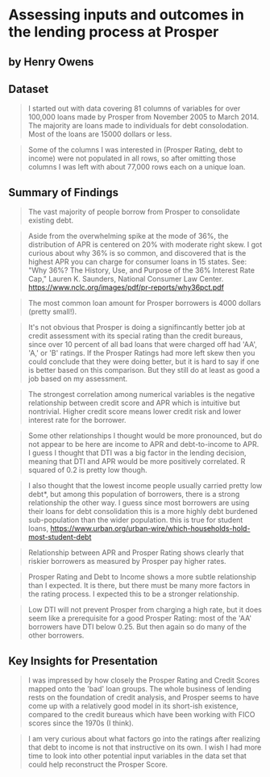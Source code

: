 # Assessing inputs and outcomes in the lending process at Prosper
## by Henry Owens


## Dataset


> I started out with data covering 81 columns of variables for over 100,000 loans made by Prosper from November 2005 to March 2014. The majority are loans made to individuals for debt consolodation. Most of the loans are 15000 dollars or less.

> Some of the columns I was interested in (Prosper Rating, debt to income) were not populated in all rows, so after omitting those columns I was left with about 77,000 rows each on a unique loan. 


## Summary of Findings

>The vast majority of people borrow from Prosper to consolidate existing debt.

>Aside from the overwhelming spike at the mode of 36%, the distribution of APR is centered on 20% with moderate right skew.
I got curious about why 36% is so common, and discovered that is the highest APR you can charge for consumer loans in 15 states.
See: "Why 36%? The History, Use, and Purpose of the 36% Interest Rate Cap," Lauren K. Saunders, National Consumer Law Center. https://www.nclc.org/images/pdf/pr-reports/why36pct.pdf

> The most common loan amount for Prosper borrowers is 4000 dollars (pretty small!). 

> It's not obvious that Prosper is doing a signifincantly better job at credit assessment with its special rating than the credit bureaus, since over 10 percent of all bad loans that were charged off had 'AA', 'A,' or 'B' ratings. If the Prosper Ratings had more left skew then you could conclude that they were doing better, but it is hard to say if one is better based on this comparison. But they still do at least as good a job based on my assessment.

> The strongest correlation among numerical variables is the negative relationship between credit score and APR which is intuitive but nontrivial. Higher credit score means lower credit risk and lower interest rate for the borrower.

> Some other relationships I thought would be more pronounced, but do not appear to be here are income to APR and debt-to-income to APR. I guess I thought that DTI was a big factor in the lending decision, meaning that DTI and APR would be more positively correlated. R squared of 0.2 is pretty low though.

> I also thought that the lowest income people usually carried pretty low debt*, but among this population of borrowers, there is a strong relationship the other way. I guess since most borrowers are using their loans for debt consolidation this is a more highly debt burdened sub-population than the wider population.
this is true for student loans, https://www.urban.org/urban-wire/which-households-hold-most-student-debt

> Relationship between APR and Prosper Rating shows clearly that riskier borrowers as measured by Prosper pay higher rates. 

> Prosper Rating and Debt to Income shows a more subtle relationship than I expected. It is there, but there must be many more factors in the rating process. I expected this to be a stronger relationship.

> Low DTI will not prevent Prosper from charging a high rate, but it does seem like a prerequisite for a good Prosper Rating: most of the 'AA' borrowers have DTI below 0.25. But then again so do many of the other borrowers. 


## Key Insights for Presentation

> I was impressed by how closely the Prosper Rating and Credit Scores mapped onto the 'bad' loan groups. The whole business of lending rests on the foundation of credit analysis, and Prosper seems to have come up with a relatively good model in its short-ish existence, compared to the credit bureaus which have been working with FICO scores since the 1970s (I think). 

> I am very curious about what factors go into the ratings after realizing that debt to income is not that instructive on its own. I wish I had more time to look into other potential input variables in the data set that could help reconstruct the Prosper Score.